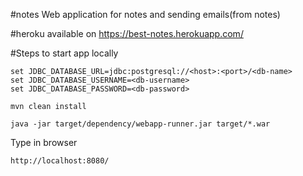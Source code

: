 #notes
Web application for notes and sending emails(from notes)

#heroku
available on https://best-notes.herokuapp.com/

#Steps to start app locally
```
set JDBC_DATABASE_URL=jdbc:postgresql://<host>:<port>/<db-name>
set JDBC_DATABASE_USERNAME=<db-username>
set JDBC_DATABASE_PASSWORD=<db-password>
```
```
mvn clean install
```
```
java -jar target/dependency/webapp-runner.jar target/*.war
```
Type in browser
```
http://localhost:8080/
```
